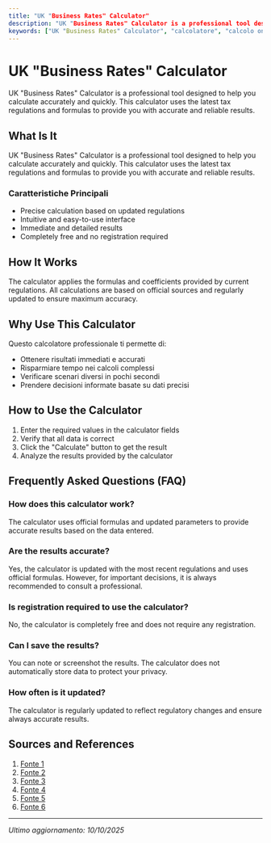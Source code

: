 ```yaml
---
title: "UK "Business Rates" Calculator"
description: "UK "Business Rates" Calculator is a professional tool designed to help you calculate accurately and quickly. This calculator uses the latest tax regulations and formulas to provide you with accurate and reliable results."
keywords: ["UK "Business Rates" Calculator", "calcolatore", "calcolo online"]
---
```


# UK "Business Rates" Calculator

UK "Business Rates" Calculator is a professional tool designed to help you calculate accurately and quickly. This calculator uses the latest tax regulations and formulas to provide you with accurate and reliable results.

## What Is It

UK "Business Rates" Calculator is a professional tool designed to help you calculate accurately and quickly. This calculator uses the latest tax regulations and formulas to provide you with accurate and reliable results.

### Caratteristiche Principali

- Precise calculation based on updated regulations
- Intuitive and easy-to-use interface
- Immediate and detailed results
- Completely free and no registration required

## How It Works

The calculator applies the formulas and coefficients provided by current regulations. All calculations are based on official sources and regularly updated to ensure maximum accuracy.

## Why Use This Calculator

Questo calcolatore professionale ti permette di:

- Ottenere risultati immediati e accurati
- Risparmiare tempo nei calcoli complessi
- Verificare scenari diversi in pochi secondi
- Prendere decisioni informate basate su dati precisi

## How to Use the Calculator

1. Enter the required values in the calculator fields
2. Verify that all data is correct
3. Click the "Calculate" button to get the result
4. Analyze the results provided by the calculator

## Frequently Asked Questions (FAQ)

### How does this calculator work?

The calculator uses official formulas and updated parameters to provide accurate results based on the data entered.

### Are the results accurate?

Yes, the calculator is updated with the most recent regulations and uses official formulas. However, for important decisions, it is always recommended to consult a professional.

### Is registration required to use the calculator?

No, the calculator is completely free and does not require any registration.

### Can I save the results?

You can note or screenshot the results. The calculator does not automatically store data to protect your privacy.

### How often is it updated?

The calculator is regularly updated to reflect regulatory changes and ensure always accurate results.

## Sources and References

1. [Fonte 1](https://www.gov.uk/calculate-your-business-rates)
2. [Fonte 2](https://www.knightfrank.co.uk/calculator/business-rates-calculator)
3. [Fonte 3](https://swoopfunding.com/uk/business-loan-calculator/business-rate-calculator/)
4. [Fonte 4](https://www.gov.uk/find-business-rates)
5. [Fonte 5](https://www.financenation.com/business-loans/business-rates-calculator)
6. [Fonte 6](https://hatch-retail.space/business-rates-calculator/)

---

*Ultimo aggiornamento: 10/10/2025*
